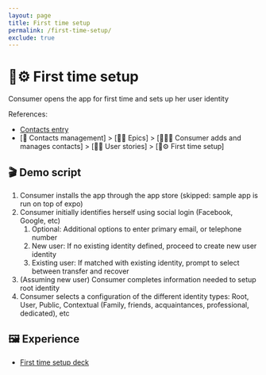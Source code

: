 ```yaml
---
layout: page
title: First time setup
permalink: /first-time-setup/
exclude: true
---
```

# 🏁⚙️ First time setup

Consumer opens the app for first time and sets up her user identity

References:

- [Contacts entry](../../contacts-management.md#%f0%9f%93%87%f0%9f%91%a5%e2%9e%95-contacts-management)
- [📇 Contacts management] > [🦸‍♀️ Epics] > [📇👥➕ Consumer adds and manages contacts] > [🚶‍♀️ User stories] > [🏁⚙️ First time setup]

## 🎬 Demo script

1. Consumer installs the app through the app store (skipped: sample app is run on top of expo)
2. Consumer initially identifies herself using social login (Facebook, Google, etc)
   1. Optional: Additional options to enter primary email, or telephone number
   2. New user: If no existing identity defined, proceed to create new user identity
   3. Existing user: If matched with existing identity, prompt to select between transfer and recover
3. (Assuming new user) Consumer completes information needed to setup root identity
4. Consumer selects a configuration of the different identity types: Root, User, Public, Contextual (Family, friends, acquaintances, professional, dedicated), etc

## 🖼 Experience

- [First time setup deck](https://1drv.ms/p/s!AotbZ0vkasJljOYo3DRBSWsuQQbfzw)
